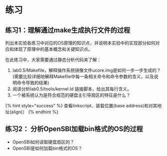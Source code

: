 # 练习

## 练习1：理解通过make生成执行文件的过程

列出本实验各练习中对应的OS原理的知识点，并说明本实验中的实现部分如何对应和体现了原理中的基本概念和关键知识点。

在此练习中，大家需要通过静态分析代码来了解：

1. lab0.5/Makefile，解释操作系统镜像文件ucore.img是如何一步一步生成的？ \(需要比较详细地解释Makefile中每一条相关命令和命令参数的含义，以及说明命令导致的结果\)
2. 阅读分析lab0.5/tools/kernel.ld 链接脚本，给出其每行含义。
3. 一个被系统认为是符合规范的硬盘主引导扇区的特征是什么？

{% hint style="success" %}
查看linkscript、装载位置\(base address\)和对其地址\(align\)）
{% endhint %}

## 练习2： 分析OpenSBI加载bin格式的OS的过程

* OpenSBI如何读取硬盘扇区的？
* OpenSBI是如何加载bin格式的OS？


